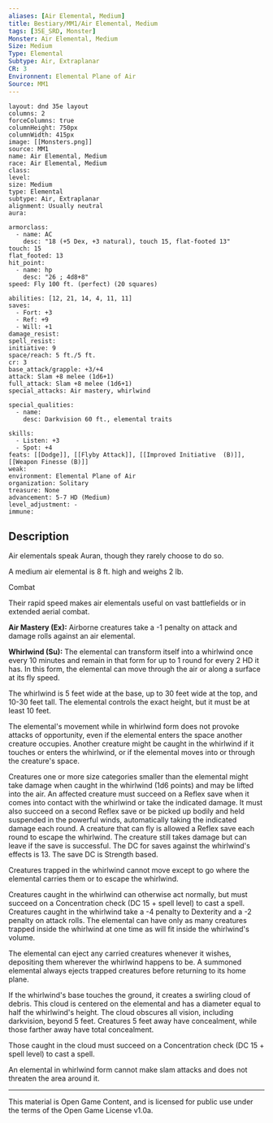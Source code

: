 ```yaml
---
aliases: [Air Elemental, Medium]
title: Bestiary/MM1/Air Elemental, Medium
tags: [35E_SRD, Monster]
Monster: Air Elemental, Medium
Size: Medium
Type: Elemental
Subtype: Air, Extraplanar
CR: 3
Environnent: Elemental Plane of Air
Source: MM1
---
```


```statblock
layout: dnd 35e layout
columns: 2
forceColumns: true
columnHeight: 750px
columnWidth: 415px
image: [[Monsters.png]]
source: MM1
name: Air Elemental, Medium
race: Air Elemental, Medium
class: 
level: 
size: Medium
type: Elemental
subtype: Air, Extraplanar
alignment: Usually neutral
aura: 

armorclass:
  - name: AC
    desc: "18 (+5 Dex, +3 natural), touch 15, flat-footed 13"
touch: 15
flat_footed: 13
hit_point:
  - name: hp
    desc: "26 ; 4d8+8"
speed: Fly 100 ft. (perfect) (20 squares)

abilities: [12, 21, 14, 4, 11, 11]
saves:
  - Fort: +3
  - Ref: +9
  - Will: +1
damage_resist: 
spell_resist: 
initiative: 9
space/reach: 5 ft./5 ft.
cr: 3
base_attack/grapple: +3/+4
attack: Slam +8 melee (1d6+1)
full_attack: Slam +8 melee (1d6+1)
special_attacks: Air mastery, whirlwind

special_qualities:
  - name: 
    desc: Darkvision 60 ft., elemental traits

skills:
  - Listen: +3
  - Spot: +4
feats: [[Dodge]], [[Flyby Attack]], [[Improved Initiative  (B)]], [[Weapon Finesse (B)]]
weak: 
environment: Elemental Plane of Air
organization: Solitary
treasure: None
advancement: 5-7 HD (Medium)
level_adjustment: -
immune: 
```

## Description

<p>Air elementals speak Auran, though they rarely choose to do so.</p>
<p>A medium air elemental is 8 ft. high and weighs 2 lb.</p>
<p>Combat</p>
<p>Their rapid speed makes air elementals useful on vast battlefields or in extended aerial combat.</p>
<p>
            <b>Air Mastery (Ex):</b> Airborne creatures take a -1 penalty on attack and damage rolls against an air elemental.</p>
<p>
            <b>Whirlwind (Su):</b> The elemental can transform itself into a whirlwind once every 10 minutes and remain in that form for up to 1 round for every 2 HD it has. In this form, the elemental can move through the air or along a surface at its fly speed.</p>
<p>The whirlwind is 5 feet wide at the base, up to 30 feet wide at the top, and 10-30 feet tall. The elemental controls the exact height, but it must be at least 10 feet.</p>
<p>The elemental's movement while in whirlwind form does not provoke attacks of opportunity, even if the elemental enters the space another creature occupies. Another creature might be caught in the whirlwind if it touches or enters the whirlwind, or if the elemental moves into or through the creature's space.</p>
<p>Creatures one or more size categories smaller than the elemental might take damage when caught in the whirlwind (1d6 points) and may be lifted into the air. An affected creature must succeed on a Reflex save when it comes into contact with the whirlwind or take the indicated damage. It must also succeed on a second Reflex save or be picked up bodily and held suspended in the powerful winds, automatically taking the indicated damage each round. A creature that can fly is allowed a Reflex save each round to escape the whirlwind. The creature still takes damage but can leave if the save is successful. The DC for saves against the whirlwind's effects is 13. The save DC is Strength based.</p>
<p>Creatures trapped in the whirlwind cannot move except to go where the elemental carries them or to escape the whirlwind.</p>
<p>Creatures caught in the whirlwind can otherwise act normally, but must succeed on a Concentration check (DC 15 + spell level) to cast a spell. Creatures caught in the whirlwind take a -4 penalty to Dexterity and a -2 penalty on attack rolls. The elemental can have only as many creatures trapped inside the whirlwind at one time as will fit inside the whirlwind's volume.</p>
<p>The elemental can eject any carried creatures whenever it wishes, depositing them wherever the whirlwind happens to be. A summoned elemental always ejects trapped creatures before returning to its home plane.</p>
<p>If the whirlwind's base touches the ground, it creates a swirling cloud of debris. This cloud is centered on the elemental and has a diameter equal to half the whirlwind's height. The cloud obscures all vision, including darkvision, beyond 5 feet. Creatures 5 feet away have concealment, while those farther away have total concealment.</p>
<p>Those caught in the cloud must succeed on a Concentration check (DC 15 + spell level) to cast a spell.</p>
<p>An elemental in whirlwind form cannot make slam attacks and does not threaten the area around it.</p>

---

This material is Open Game Content, and is licensed for public use under
the terms of the Open Game License v1.0a.
